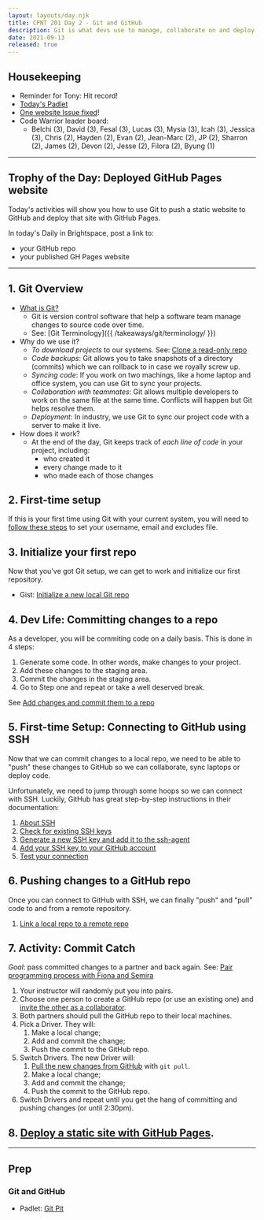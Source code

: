 ```yaml
---
layout: layouts/day.njk
title: CPNT 201 Day 2 - Git and GitHub
description: Git is what devs use to manage, collaborate on and deploy our code. It's how your instructors publish the program website and it's the first skill employers will be looking for.
date: 2021-09-13
released: true
---
```


## Housekeeping
- Reminder for Tony: Hit record!
- [Today's Padlet](https://padlet.com/acidtone/fall_2021)
- [One website Issue fixed](https://github.com/sait-wbdv/fall-2021/issues/3)!
- Code Warrior leader board:
    - Belchi (3), David (3), Fesal (3), Lucas (3), Mysia (3), Icah (3), Jessica (3), Chris (2), Hayden (2), Evan (2), Jean-Marc (2), JP (2), Sharron (2), James (2),  Devon (2),  Jesse (2), Filora (2), Byung (1)

---

## Trophy of the Day: Deployed GitHub Pages website
Today's activities will show you how to use Git to push a static website to GitHub and deploy that site with GitHub Pages. 

In today's Daily in Brightspace, post a link to:
- your GitHub repo
- your published GH Pages website

---

## 1. Git Overview
- [What is Git?](https://www.google.com/search?q=what+is+git)
    - Git is version control software that help a software team manage changes to source code over time.
    - See: [Git Terminology]({{ /takeaways/git/terminology/ }})
- Why do we use it?
    - *To download projects* to our systems. See: [Clone a read-only repo](https://gist.github.com/acidtone/aeea8025550587db9e557e3b9a5bd982)
    - *Code backups*: Git allows you to take snapshots of a directory (commits) which we can rollback to in case we royally screw up.
    - *Syncing code*: If you work on two machings, like a home laptop and office system, you can use Git to sync your projects.
    - *Collaboration with teammates*: Git allows multiple developers to work on the same file at the same time. Conflicts will happen but Git helps resolve them.
    - *Deployment*: In industry, we use Git to sync our project code with a server to make it live.
- How does it work?
    - At the end of the day, Git keeps track of *each line of code* in your project, including:
        - who created it
        - every change made to it
        - who made each of those changes

## 2. First-time setup
If this is your first time using Git with your current system, you will need to [follow these steps](https://gist.github.com/acidtone/6ca4c62d88570732d3760904ef965e4d) to set your username, email and excludes file.

## 3. Initialize your first repo
Now that you've got Git setup, we can get to work and initialize our first repository.

- Gist: [Initialize a new local Git repo](https://gist.github.com/acidtone/34be4eeb841087ea6cf4a29fb83aecdc)

## 4. Dev Life: Committing changes to a repo
As a developer, you will be commiting code on a daily basis. This is done in 4 steps:
1. Generate some code. In other words, make changes to your project.
2. Add these changes to the staging area.
3. Commit the changes in the staging area.
4. Go to Step one and repeat or take a well deserved break.

See [Add changes and commit them to a repo](https://developer.mozilla.org/en-US/docs/Learn/Common_questions/Using_Github_pages)


## 5. First-time Setup: Connecting to GitHub using SSH
Now that we can commit changes to a local repo, we need to be able to "push" these changes to GitHub so we can collaborate, sync laptops or deploy code. 

Unfortunately, we need to jump through some hoops so we can connect with SSH. Luckily, GitHub has great step-by-step instructions in their documentation:
1. [About SSH](https://docs.github.com/en/github/authenticating-to-github/connecting-to-github-with-ssh/about-ssh) 
2. [Check for existing SSH keys](https://docs.github.com/zn/articles/checking-for-existing-ssh-keys)
3. [Generate a new SSH key and add it to the ssh-agent](https://docs.github.com/en/articles/generating-a-new-ssh-key-and-adding-it-to-the-ssh-agent)
4. [Add your SSH key to your GitHub account](https://docs.github.com/en/github/authenticating-to-github/connecting-to-github-with-ssh/adding-a-new-ssh-key-to-your-github-account)
5. [Test your connection](https://docs.github.com/en/github/authenticating-to-github/connecting-to-github-with-ssh/testing-your-ssh-connection)

## 6. Pushing changes to a GitHub repo
Once you can connect to GitHub with SSH, we can finally "push" and "pull" code to and from a remote repository.
1. [Link a local repo to a remote repo](https://gist.github.com/acidtone/f754c4c37d1014b73d061d09eea6b13c)

## 7. Activity: Commit Catch
*Goal*: pass committed changes to a partner and back again. See: [Pair programming process with Fiona and Semira](https://gist.github.com/acidtone/caa20b2520814a94240043c40301024a)
1. Your instructor will randomly put you into pairs.
2. Choose one person to create a GitHub repo (or use an existing one) and [invite the other as a collaborator](https://docs.github.com/en/account-and-profile/setting-up-and-managing-your-github-user-account/managing-access-to-your-personal-repositories/inviting-collaborators-to-a-personal-repository).
3. Both partners should pull the GitHub repo to their local machines.
4. Pick a Driver. They will:
    1. Make a local change; 
    2. Add and commit the change;
    3. Push the commit to the GitHub repo.
4. Switch Drivers. The new Driver will:
    1. [Pull the new changes from GitHub](https://gist.github.com/acidtone/bfbf0d50baf834e7ffaf210cece78a69) with `git pull`.
    2. Make a local change; 
    3. Add and commit the change;
    4. Push the commit to the GitHub repo.
5. Switch Drivers and repeat until you get the hang of committing and pushing changes (or until 2:30pm).

## 8. [Deploy a static site with GitHub Pages](https://docs.github.com/en/pages/getting-started-with-github-pages/creating-a-github-pages-site#creating-your-site). 

---

## Prep
### Git and GitHub
- Padlet: [Git Pit](https://padlet.com/acidtone/git_github)
